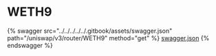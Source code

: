 # WETH9

{% swagger src="../../../../../.gitbook/assets/swagger.json" path="/uniswap/v3/router/WETH9" method="get" %}
[swagger.json](../../../../../.gitbook/assets/swagger.json)
{% endswagger %}
